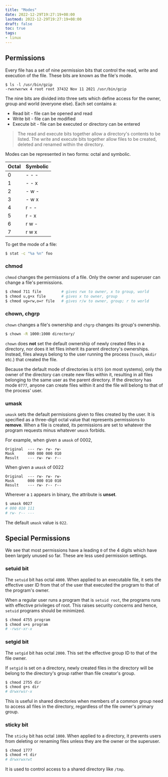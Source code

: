 ```yaml
---
title: "Modes"
date: 2022-12-29T19:27:19+08:00
lastmod: 2022-12-29T19:27:19+08:00
draft: false
toc: true
tags:
- linux
---
```


## Permissions

Every file has a set of nine permission bits that control the read, write and
execution of the file. These bits are known as the file's mode.

```
$ ls -l /usr/bin/gzip
-rwxrwxrwx 4 root root 37432 Nov 11 2021 /usr/bin/gzip
```

The nine bits are divided into three sets which define access for the owner,
group and world (everyone else). Each set contains a:

- Read bit - file can be opened and read
- Write bit - file can be modified
- Execute bit - file can be executed or directory can be entered

>The read and execute bits together allow a directory's contents to be listed.
>The write and execute bits together allow files to be created, deleted and
>renamed within the directory.

Modes can be represented in two forms: octal and symbolic.

| Octal | Symbolic |
| ----- | -------- |
| 0 | - - - |
| 1 | - - x |
| 2 | - w - |
| 3 | - w x |
| 4 | r - - |
| 5 | r - x |
| 6 | r w - |
| 7 | r w x |


To get the mode of a file:

```bash
$ stat -c "%a %n" foo
```

### chmod
`chmod` changes the permissions of a file. Only the owner and superuser can change a file's permissions.

```bash
$ chmod 711 file         # gives rwx to owner, x to group, world
$ chmod u,g+x file       # gives x to owner, group
$ chmod ug=rw,o=r file   # gives r/w to owner, group; r to world
```

### chown, chgrp
`chown` changes a file's ownership and `chgrp` changes its group's ownership.

```bash
$ chown -R 1000:1000 directory/
```

`chown` does **not** set the default ownership of newly created files in a
directory, nor does it let files inherit its parent directory's ownerships.
Instead, files always belong to the user running the process (`touch`, `mkdir`
etc.) that created the file.

Because the default mode of directories is `0755` (on most systems), only the
owner of the directory can create new files within it, resulting in all files
belonging to the same user as the parent directory. If the directory has mode
`0777`, anyone can create files within it and the file will belong to that of
the process' user.

### umask

`umask` sets the default permissions given to files created by the user. It is
specified as a three-digit octal value that represents permissions to
**remove**. When a file is created, its permissions are set to whatever the
program requests minus whatever `umask` forbids.

For example, when given a `umask` of 0002,

```
Original  --- rw- rw- rw-
Mask      000 000 000 010
Result    --- rw- rw- r--
```

When given a `umask` of 0022

```
Original  --- rw- rw- rw-
Mask      000 000 010 010
Result    --- rw- r-- r--
```

Wherever a `1` appears in binary, the attribute is **unset**.

```bash
$ umask 0027
# 000 010 111
# rw- r-- ---
```

The default `umask` value is `022`.

## Special Permissions
We see that most permissions have a leading `0` of the 4 digits which have been largely unused so far. These are less used permission settings.

### setuid bit
The `setuid` bit has octal `4000`. When applied to an executable file, it sets the effective user ID from that of the user that executed the program to that of the program's owner.

When a regular user runs a program that is `setuid root`, the programs runs with effective privileges of root. This raises security concerns and hence, `setuid` programs should be minimized.

```bash
$ chmod 4755 program
$ chmod u+s program
# -rwsr-xr-x
```

### setgid bit
The `setgid` bit has octal `2000`. This set the effective group ID to that of the file owner.

If `setgid` is set on a directory, newly created files in the directory will be
belong to the directory's group rather than file creator's group.

```bash
$ chmod 2755 dir
$ chmod g+s dir
# drwxrwsr-x
```

This is useful in shared directories when members of a common
group need to access all files in the directory, regardless of the file owner's
primary group.


### sticky bit

The `sticky` bit has octal `1000`. When applied to a directory, it prevents
users from deleting or renaming files unless they are the owner or the
superuser.

```bash
$ chmod 1777
$ chmod +t dir
# drwxrwxrwt
```

It is used to control access to a shared directory
like `/tmp`.
